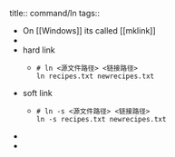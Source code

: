 title:: command/ln
tags::
- On [[Windows]] its called [[mklink]]
-
- hard link
  - ```shell
    # ln <源文件路径> <链接路径>
    ln recipes.txt newrecipes.txt
    ```
- soft link
  - ```shell
    # ln -s <源文件路径> <链接路径>
    ln -s recipes.txt newrecipes.txt
    ```
-
-